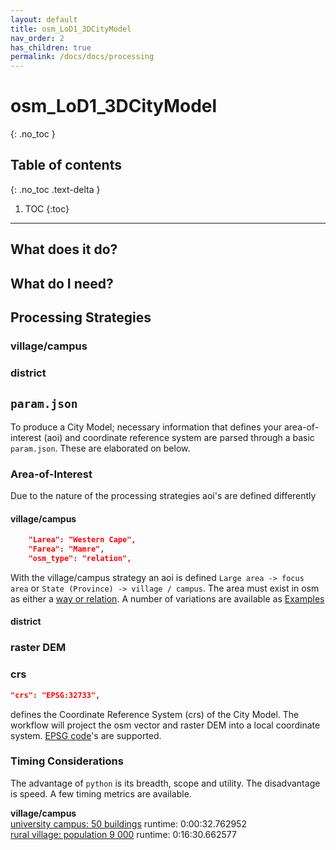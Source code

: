 ```yaml
---
layout: default
title: osm_LoD1_3DCityModel
nav_order: 2
has_children: true
permalink: /docs/docs/processing
---
```


# osm_LoD1_3DCityModel
{: .no_toc }

## Table of contents
{: .no_toc .text-delta }

1. TOC
{:toc}

---

## What does it do?

## What do I need?

## Processing Strategies

### village/campus

### district

## `param.json`

To produce a City Model; necessary information that defines your area-of-interest (aoi) and coordinate reference system are parsed through a basic `param.json`. These are elaborated on below.

<!-- ## Restrictions and Considerations -->

### Area-of-Interest

Due to the nature of the processing strategies aoi's are defined differently

#### village/campus
```json
    "Larea": "Western Cape",
    "Farea": "Mamre",
    "osm_type": "relation",
 ```
With the village/campus strategy an aoi is defined `Large area -> focus area` or `State (Province) -> village / campus`. The area must exist in osm as either a [way or relation](https://wiki.openstreetmap.org/wiki/Elements). A number of variations are available as [Examples](https://adriankriger.github.io/osm_LoD1_3DCityModel/docs/docs/examples)

#### district

### raster DEM

### crs

```json
"crs": "EPSG:32733",
``` 
defines the 
Coordinate Reference System (crs) of the City Model. The workflow will project the osm vector and raster DEM into a local coordinate system. [EPSG code](https://en.wikipedia.org/wiki/EPSG_Geodetic_Parameter_Dataset)'s are supported.

### Timing Considerations

The advantage of `python` is its breadth, scope and utility. The disadvantage is speed. A few timing metrics are available.

**village/campus**  
[university campus: 50 buildings](https://github.com/AdrianKriger/osm_LoD1_3DCityModel/blob/main/village_campus/extra/osm3Dcput_param.json) runtime: 0:00:32.762952  
[rural village: population 9 000](https://github.com/AdrianKriger/osm_LoD1_3DCityModel/blob/main/village_campus/osm3Dmamre_param.json) runtime: 0:16:30.662577

